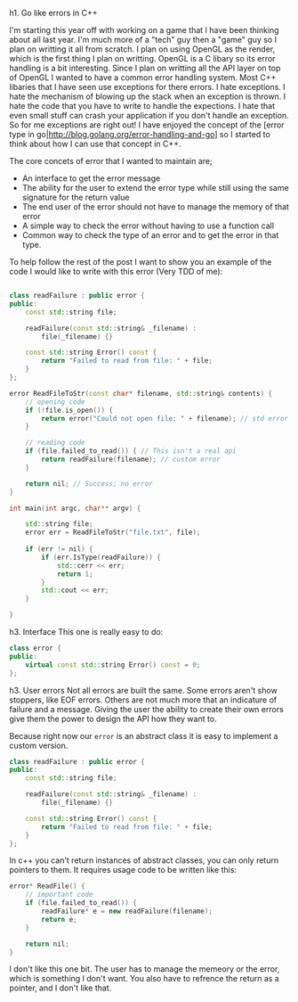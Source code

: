 h1. Go like errors in C++

I'm starting this year off with working on a game that I have been thinking about all last year. I'm much more of a "tech" guy then a "game" guy so I plan on writting it all from scratch. I plan on using OpenGL as the render, which is the first thing I plan on writting. OpenGL is a C libary so its error handling is a bit interesting. Since I plan on writting all the API layer on top of OpenGL I wanted to have a common error handling system. Most C++ libaries that I have seen use exceptions for there errors. I hate exceptions. I hate the mechanism of blowing up the stack when an exception is thrown. I hate the code that you have to write to handle the expections. I hate that even small stuff can crash your application if you don't handle an exception. So for me exceptions are right out! I have enjoyed the concept of the [error type in go|http://blog.golang.org/error-handling-and-go] so I started to think about how I can use that concept in C++. 

The core concets of error that I wanted to maintain are; 
* An interface to get the error message
* The ability for the user to extend the error type while still using the same signature for the return value
* The end user of the error should not have to manage the memory of that error
* A simple way to check the error without having to use a function call
* Common way to check the type of an error and to get the error in that type.

To help follow the rest of the post I want to show you an example of the code I would like to write with this error (Very TDD of me):
```c++

class readFailure : public error {
public:
	const std::string file;

	readFailure(const std::string& _filename) :
		file(_filename) {}

	const std::string Error() const {
		return "Failed to read from file: " + file;
	}
};

error ReadFileToStr(const char* filename, std::string& contents) {
	// opening code
	if (!file.is_open()) {
		return error("Could not open file: " + filename); // std error
	}

	// reading code
	if (file.failed_to_read()) { // This isn't a real api
		return readFailure(filename); // custom error
	}

	return nil; // Success; no error
}

int main(int argc, char** argv) {

	std::string file;
	error err = ReadFileToStr("file.txt", file);
	
	if (err != nil) {
		if (err.IsType(readFailure)) {
			std::cerr << err;
			return 1;
		}
		std::cout << err;
	}

}
```

h3. Interface
This one is really easy to do:
```c++
class error {
public:
	virtual const std::string Error() const = 0;
};
```

h3. User errors
Not all errors are built the same. Some errors aren't show stoppers, like EOF errors. Others are not much more that an indicature of failure and a message. Giving the user the ability to create their own errors give them the power to design the API how they want to.

Because right now our `error` is an abstract class it is easy to implement a custom version.
```c++
class readFailure : public error {
public:
	const std::string file;

	readFailure(const std::string& _filename) :
		file(_filename) {}

	const std::string Error() const {
		return "Failed to read from file: " + file;
	}
};
```
In c++ you can't return instances of abstract classes, you can only return pointers to them. It requires usage code to be written like this:
```c++
error* ReadFile() {
	// important code
	if (file.failed_to_read()) {
		readFailure* e = new readFailure(filename);
		return e;
	}

	return nil;
}
```
I don't like this one bit. The user has to manage the memeory or the error, which is something I don't want. You also have to refrence the return as a pointer, and I don't like that.




